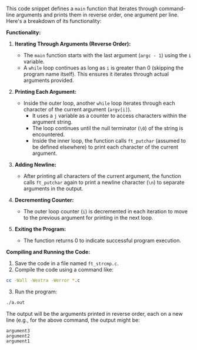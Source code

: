 This code snippet defines a `main` function that iterates through command-line arguments and prints them in reverse order, one argument per line. Here's a breakdown of its functionality:

**Functionality:**

1. **Iterating Through Arguments (Reverse Order):**
   - The `main` function starts with the last argument (`argc - 1`) using the `i` variable.
   - A `while` loop continues as long as `i` is greater than 0 (skipping the program name itself). This ensures it iterates through actual arguments provided.

2. **Printing Each Argument:**
   - Inside the outer loop, another `while` loop iterates through each character of the current argument (`argv[i]`).
     - It uses a `j` variable as a counter to access characters within the argument string.
     - The loop continues until the null terminator (`\0`) of the string is encountered.
     - Inside the inner loop, the function calls `ft_putchar` (assumed to be defined elsewhere) to print each character of the current argument.

3. **Adding Newline:**
   - After printing all characters of the current argument, the function calls `ft_putchar` again to print a newline character (`\n`) to separate arguments in the output.

4. **Decrementing Counter:**
   - The outer loop counter (`i`) is decremented in each iteration to move to the previous argument for printing in the next loop.

5. **Exiting the Program:**
   - The function returns 0 to indicate successful program execution.

**Compiling and Running the Code:**

1. Save the code in a file named `ft_strcmp.c`.
2. Compile the code using a command like:

```bash
cc -Wall -Wextra -Werror *.c
```

3. Run the program:

```bash
./a.out
```
The output will be the arguments printed in reverse order, each on a new line (e.g., for the above command, the output might be:

```
argument3
argument2
argument1
```